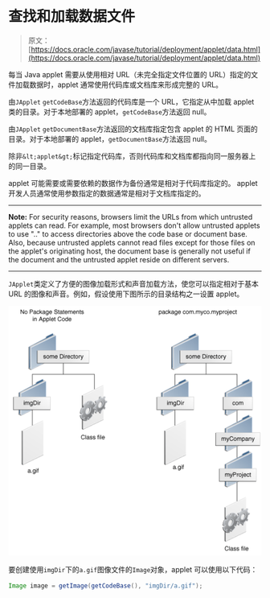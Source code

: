 # 查找和加载数据文件

> 原文： [https://docs.oracle.com/javase/tutorial/deployment/applet/data.html](https://docs.oracle.com/javase/tutorial/deployment/applet/data.html)

每当 Java applet 需要从使用相对 URL（未完全指定文件位置的 URL）指定的文件加载数据时，applet 通常使用代码库或文档库来形成完整的 URL。

由`JApplet` `getCodeBase`方法返回的代码库是一个 URL，它指定从中加载 applet 类的目录。对于本地部署的 applet，`getCodeBase`方法返回 null。

由`JApplet` `getDocumentBase`方法返回的文档库指定包含 applet 的 HTML 页面的目录。对于本地部署的 applet，`getDocumentBase`方法返回 null。

除非`&lt;applet&gt;`标记指定代码库，否则代码库和文档库都指向同一服务器上的同一目录。

applet 可能需要或需要依赖的数据作为备份通常是相对于代码库指定的。 applet 开发人员通常使用参数指定的数据通常是相对于文档库指定的。

* * *

**Note:** For security reasons, browsers limit the URLs from which untrusted applets can read. For example, most browsers don't allow untrusted applets to use ".." to access directories above the code base or document base. Also, because untrusted applets cannot read files except for those files on the applet's originating host, the document base is generally not useful if the document and the untrusted applet reside on different servers.

* * *

`JApplet`类定义了方便的图像加载形式和声音加载方法，使您可以指定相对于基本 URL 的图像和声音。例如，假设使用下图所示的目录结构之一设置 applet。

![Two directory structures showing the image files and class files in separate locations, with different structures.](img/7a03d531735cacad696278016027fdc7.jpg)

要创建使用`imgDir`下的`a.gif`图像文件的`Image`对象，applet 可以使用以下代码：

```java
Image image = getImage(getCodeBase(), "imgDir/a.gif");

```